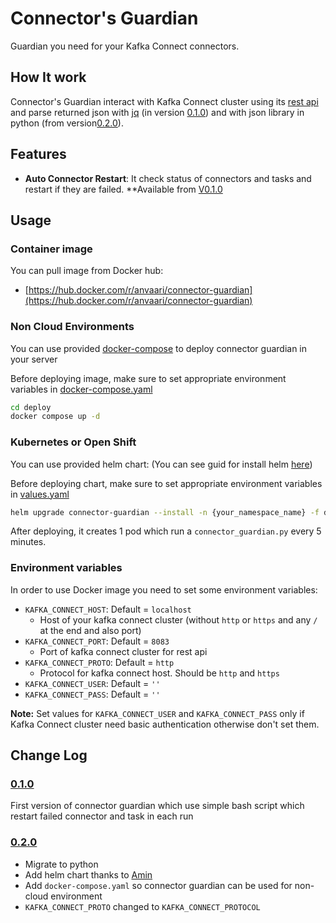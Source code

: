 # Connector's Guardian

Guardian you need for your Kafka Connect connectors.

## How It work

Connector's Guardian interact with Kafka Connect cluster using its [rest api](https://docs.confluent.io/platform/current/connect/references/restapi.html) and parse returned json with [jq](https://github.com/jqlang/jq) (in version [0.1.0](https://github.com/anvaari/connector-guardian/releases/tag/0.1.0)) and with json library in python (from version[0.2.0](https://github.com/anvaari/connector-guardian/releases/tag/0.2.0)).

## Features

* **Auto Connector Restart**: It check status of connectors and tasks and restart if they are failed. **Available from [V0.1.0](https://github.com/anvaari/connector-guardian/releases/tag/0.1.0)

## Usage

### Container image

You can pull image from Docker hub:

* [https://hub.docker.com/r/anvaari/connector-guardian](https://hub.docker.com/r/anvaari/connector-guardian)

### Non Cloud Environments

You can use provided [docker-compose](./deploy/docker-compose.yaml) to deploy connector guardian in your server

Before deploying image, make sure to set appropriate environment variables in [docker-compose.yaml](./deploy/docker-compose.yaml)

```bash
cd deploy
docker compose up -d
```

### Kubernetes or Open Shift

You can use provided helm chart: (You can see guid for install helm [here](https://helm.sh/docs/intro/install/))

Before deploying chart, make sure to set appropriate environment variables in [values.yaml](./deploy/chart/values.yaml)

```bash
helm upgrade connector-guardian --install -n {your_namespace_name} -f deploy/chart/values.yaml deploy/chart
```

After deploying, it creates 1 pod which run a `connector_guardian.py` every 5 minutes.

### Environment variables

In order to use Docker image you need to set some environment variables:

* `KAFKA_CONNECT_HOST`: Default = `localhost`
  * Host of your kafka connect cluster (without `http` or `https` and any `/` at the end and also port)
* `KAFKA_CONNECT_PORT`: Default = `8083`
  * Port of kafka connect cluster for rest api
* `KAFKA_CONNECT_PROTO`: Default = `http`
  * Protocol for kafka connect host. Should be `http` and `https`
* `KAFKA_CONNECT_USER`: Default = `''`
* `KAFKA_CONNECT_PASS`: Default = `''`

**Note:** Set values for `KAFKA_CONNECT_USER` and `KAFKA_CONNECT_PASS` only if Kafka Connect cluster need basic authentication otherwise don't set them.

## Change Log

### [0.1.0](https://github.com/anvaari/connector-guardian/releases/tag/0.1.0)
  
First version of connector guardian which use simple bash script which restart failed connector and task in each run

### [0.2.0](https://github.com/anvaari/connector-guardian/releases/tag/0.2.0)

* Migrate to python
* Add helm chart thanks to [Amin](https://github.com/alashti)
* Add `docker-compose.yaml` so connector guardian can be used for non-cloud environment
* `KAFKA_CONNECT_PROTO` changed to `KAFKA_CONNECT_PROTOCOL`
